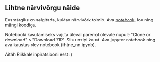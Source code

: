 ## Lihtne närvivõrgu näide

Eesmärgiks on selgitada, kuidas närvivõrk toimib. Ava [notebook]("https://github.com/RRisto/lihtne_nn/blob/master/lihtne_nn.ipynb"), loe ning mängi koodiga.

Notebooki kasutamiseks vajuta üleval paremal olevale nupule "Clone or download" > "Download ZIP".
Siis unzipi kaust. Ava jupyter notebook ning ava kaustas olev notebook (lihtne_nn.ipynb).

Aitäh Riikkale inpiratsiooni eest :)